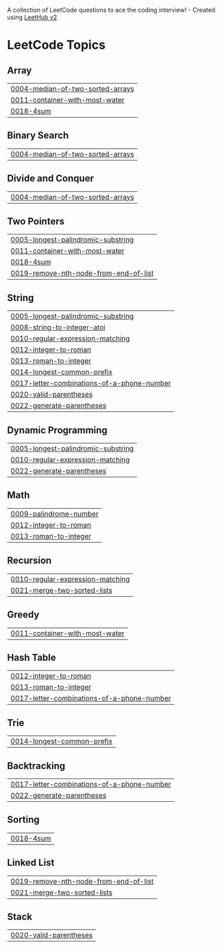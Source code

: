 A collection of LeetCode questions to ace the coding interview! - Created using [LeetHub v2](https://github.com/arunbhardwaj/LeetHub-2.0)
<!---LeetCode Topics Start-->
# LeetCode Topics
## Array
|  |
| ------- |
| [0004-median-of-two-sorted-arrays](https://github.com/PravallikaSingam/LeetCode/tree/master/0004-median-of-two-sorted-arrays) |
| [0011-container-with-most-water](https://github.com/PravallikaSingam/LeetCode/tree/master/0011-container-with-most-water) |
| [0018-4sum](https://github.com/PravallikaSingam/LeetCode/tree/master/0018-4sum) |
## Binary Search
|  |
| ------- |
| [0004-median-of-two-sorted-arrays](https://github.com/PravallikaSingam/LeetCode/tree/master/0004-median-of-two-sorted-arrays) |
## Divide and Conquer
|  |
| ------- |
| [0004-median-of-two-sorted-arrays](https://github.com/PravallikaSingam/LeetCode/tree/master/0004-median-of-two-sorted-arrays) |
## Two Pointers
|  |
| ------- |
| [0005-longest-palindromic-substring](https://github.com/PravallikaSingam/LeetCode/tree/master/0005-longest-palindromic-substring) |
| [0011-container-with-most-water](https://github.com/PravallikaSingam/LeetCode/tree/master/0011-container-with-most-water) |
| [0018-4sum](https://github.com/PravallikaSingam/LeetCode/tree/master/0018-4sum) |
| [0019-remove-nth-node-from-end-of-list](https://github.com/PravallikaSingam/LeetCode/tree/master/0019-remove-nth-node-from-end-of-list) |
## String
|  |
| ------- |
| [0005-longest-palindromic-substring](https://github.com/PravallikaSingam/LeetCode/tree/master/0005-longest-palindromic-substring) |
| [0008-string-to-integer-atoi](https://github.com/PravallikaSingam/LeetCode/tree/master/0008-string-to-integer-atoi) |
| [0010-regular-expression-matching](https://github.com/PravallikaSingam/LeetCode/tree/master/0010-regular-expression-matching) |
| [0012-integer-to-roman](https://github.com/PravallikaSingam/LeetCode/tree/master/0012-integer-to-roman) |
| [0013-roman-to-integer](https://github.com/PravallikaSingam/LeetCode/tree/master/0013-roman-to-integer) |
| [0014-longest-common-prefix](https://github.com/PravallikaSingam/LeetCode/tree/master/0014-longest-common-prefix) |
| [0017-letter-combinations-of-a-phone-number](https://github.com/PravallikaSingam/LeetCode/tree/master/0017-letter-combinations-of-a-phone-number) |
| [0020-valid-parentheses](https://github.com/PravallikaSingam/LeetCode/tree/master/0020-valid-parentheses) |
| [0022-generate-parentheses](https://github.com/PravallikaSingam/LeetCode/tree/master/0022-generate-parentheses) |
## Dynamic Programming
|  |
| ------- |
| [0005-longest-palindromic-substring](https://github.com/PravallikaSingam/LeetCode/tree/master/0005-longest-palindromic-substring) |
| [0010-regular-expression-matching](https://github.com/PravallikaSingam/LeetCode/tree/master/0010-regular-expression-matching) |
| [0022-generate-parentheses](https://github.com/PravallikaSingam/LeetCode/tree/master/0022-generate-parentheses) |
## Math
|  |
| ------- |
| [0009-palindrome-number](https://github.com/PravallikaSingam/LeetCode/tree/master/0009-palindrome-number) |
| [0012-integer-to-roman](https://github.com/PravallikaSingam/LeetCode/tree/master/0012-integer-to-roman) |
| [0013-roman-to-integer](https://github.com/PravallikaSingam/LeetCode/tree/master/0013-roman-to-integer) |
## Recursion
|  |
| ------- |
| [0010-regular-expression-matching](https://github.com/PravallikaSingam/LeetCode/tree/master/0010-regular-expression-matching) |
| [0021-merge-two-sorted-lists](https://github.com/PravallikaSingam/LeetCode/tree/master/0021-merge-two-sorted-lists) |
## Greedy
|  |
| ------- |
| [0011-container-with-most-water](https://github.com/PravallikaSingam/LeetCode/tree/master/0011-container-with-most-water) |
## Hash Table
|  |
| ------- |
| [0012-integer-to-roman](https://github.com/PravallikaSingam/LeetCode/tree/master/0012-integer-to-roman) |
| [0013-roman-to-integer](https://github.com/PravallikaSingam/LeetCode/tree/master/0013-roman-to-integer) |
| [0017-letter-combinations-of-a-phone-number](https://github.com/PravallikaSingam/LeetCode/tree/master/0017-letter-combinations-of-a-phone-number) |
## Trie
|  |
| ------- |
| [0014-longest-common-prefix](https://github.com/PravallikaSingam/LeetCode/tree/master/0014-longest-common-prefix) |
## Backtracking
|  |
| ------- |
| [0017-letter-combinations-of-a-phone-number](https://github.com/PravallikaSingam/LeetCode/tree/master/0017-letter-combinations-of-a-phone-number) |
| [0022-generate-parentheses](https://github.com/PravallikaSingam/LeetCode/tree/master/0022-generate-parentheses) |
## Sorting
|  |
| ------- |
| [0018-4sum](https://github.com/PravallikaSingam/LeetCode/tree/master/0018-4sum) |
## Linked List
|  |
| ------- |
| [0019-remove-nth-node-from-end-of-list](https://github.com/PravallikaSingam/LeetCode/tree/master/0019-remove-nth-node-from-end-of-list) |
| [0021-merge-two-sorted-lists](https://github.com/PravallikaSingam/LeetCode/tree/master/0021-merge-two-sorted-lists) |
## Stack
|  |
| ------- |
| [0020-valid-parentheses](https://github.com/PravallikaSingam/LeetCode/tree/master/0020-valid-parentheses) |
<!---LeetCode Topics End-->